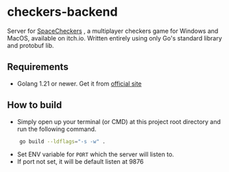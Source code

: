 # checkers-backend

Server for [SpaceCheckers](https://longwater1234.itch.io/spacecheckers) , a multiplayer checkers game for Windows and MacOS, available on itch.io. Written entirely using only Go's standard library and protobuf lib.

## Requirements

- Golang 1.21 or newer. Get it from [official site](https://go.dev/dl/)

## How to build

- Simply open up your terminal (or CMD) at this project root directory and run the following command.

```bash
    go build --ldflags="-s -w" .
```

- Set ENV variable for `PORT` which the server will listen to.
- If port not set, it will be default listen at 9876
